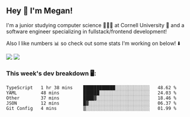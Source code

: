 ## Hey 👋 I'm Megan! 
I'm a junior studying computer science 👩🏻‍💻 at Cornell University 🐻 and a software engineer specializing in fullstack/frontend development!

Also I like numbers 📊 so check out some stats I'm working on below! ⬇️

<img src="https://github-readme-stats.meganyin13.vercel.app/api?username=meganyin13&show_icons=true&hide=stars&count_private=true" />

<img src="https://github-readme-stats.meganyin13.vercel.app/api/top-langs/?username=meganyin13&layout=compact&hide=Jupyter%20Notebook" />

### This week's dev breakdown 🖥:
<!--START_SECTION:waka-->
```text
TypeScript   1 hr 38 mins    ████████████░░░░░░░░░░░░░   48.62 % 
YAML         48 mins         ██████░░░░░░░░░░░░░░░░░░░   24.03 % 
Other        37 mins         ████▓░░░░░░░░░░░░░░░░░░░░   18.46 % 
JSON         12 mins         █▓░░░░░░░░░░░░░░░░░░░░░░░   06.37 % 
Git Config   4 mins          ▒░░░░░░░░░░░░░░░░░░░░░░░░   01.99 % 
```
<!--END_SECTION:waka-->
